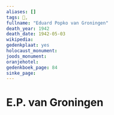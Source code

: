 ```yaml
---
aliases: []
tags: 👤, 
fullname: "Eduard Popko van Groningen"
death_year: 1942
death_date: 1942-05-03
wikipedia:
gedenkplaat: yes
holocaust_monument:
joods_monument:
oranjehotel:
gedenkboek_page: 84
sinke_page:
---
```


# E.P. van Groningen